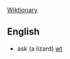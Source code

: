 [Wiktionary](https://en.wiktionary.org/wiki/Reconstruction:Proto-Indo-European/h%E2%82%81%C3%B3g%CA%B7%CA%B0is)


## English
- ask (a lizard) [wt](https://en.wiktionary.org/wiki/ask#English:_lizard)